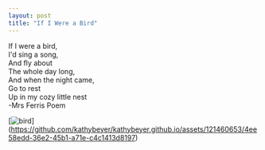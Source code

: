 ```yaml
---
layout: post
title: "If I Were a Bird"
---
```


If I were a bird,<br>
I'd sing a song,<br>
And fly about<br>
The whole day long,<br>
And when the night came,<br>
Go to rest<br>
Up in my cozy little nest<br>
-Mrs Ferris Poem

[![bird](https://github.com/kathybeyer/kathybeyer.github.io/assets/121460653/f71a9824-626a-4ad9-a34a-ae8aa166ac94)]
(https://github.com/kathybeyer/kathybeyer.github.io/assets/121460653/4ee58edd-36e2-45b1-a71e-c4c1413d8197)
